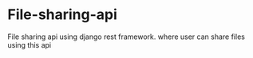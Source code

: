 # File-sharing-api
File sharing api using django rest framework. where user can share files using this api
